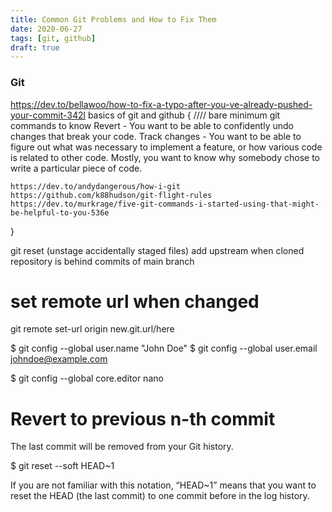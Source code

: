 ```yaml
---
title: Common Git Problems and How to Fix Them
date: 2020-06-27
tags: [git, github]
draft: true
---
```


### Git
https://dev.to/bellawoo/how-to-fix-a-typo-after-you-ve-already-pushed-your-commit-342l
basics of git and github { //// bare minimum git commands to know
    Revert - You want to be able to confidently undo changes that break your code.
    Track changes - You want to be able to figure out what was necessary to implement a feature, or how various code is related to other code.   Mostly, you want to know why somebody chose to write a particular piece of code.
    
    https://dev.to/andydangerous/how-i-git
    https://github.com/k88hudson/git-flight-rules
    https://dev.to/murkrage/five-git-commands-i-started-using-that-might-be-helpful-to-you-536e
}

git reset (unstage accidentally staged files)
add upstream when cloned repository is behind commits of main branch

# set remote url when changed
git remote set-url origin new.git.url/here



$ git config --global user.name "John Doe"
$ git config --global user.email johndoe@example.com

$ git config --global core.editor nano


# Revert to previous n-th commit

The last commit will be removed from your Git history.

$ git reset --soft HEAD~1

If you are not familiar with this notation, “HEAD~1” means that you want to reset the HEAD (the last commit) to one commit before in the log history.
